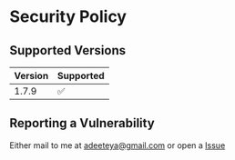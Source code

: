 # Security Policy

## Supported Versions

| Version | Supported          |
|---------|--------------------|
| 1.7.9   | :white_check_mark: |

## Reporting a Vulnerability

Either mail to me at adeeteya@gmail.com or open a [Issue](www.github.com/Classipod/issues)
